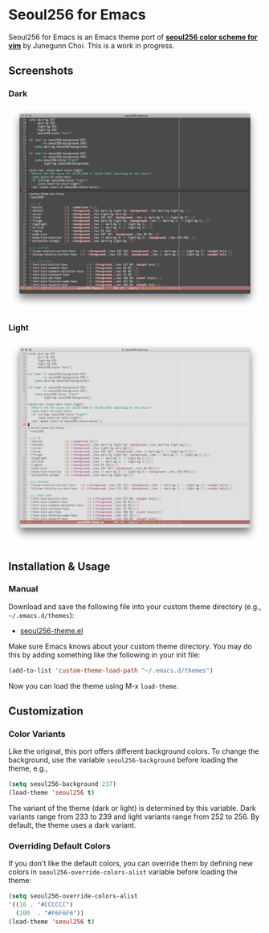 # Seoul256 for Emacs

Seoul256 for Emacs is an Emacs theme port of [**seoul256 color scheme for vim**](https://github.com/junegunn/seoul256.vim/) by Junegunn Choi. This is a work in progress.

## Screenshots
### Dark
![Seoul256-Emacs-Dark](seoul256-emacs-dark.png?raw=true "Dark Variant")
### Light
![Seoul256-Emacs-Light](seoul256-emacs-light.png?raw=true "Light Variant")

## Installation & Usage
### Manual
Download and save the following file into your custom theme directory (e.g., `~/.emacs.d/themes`):

* [seoul256-theme.el](https://raw.githubusercontent.com/anandpiyer/seoul256-emacs/master/seoul256-theme.el)

Make sure Emacs knows about your custom theme directory. You may do this by adding something like the following in your init file: 

```el
(add-to-list 'custom-theme-load-path "~/.emacs.d/themes")
```

Now you can load the theme using M-x `load-theme`.

## Customization
### Color Variants
Like the original, this port offers different background colors. To change the background, use the variable `seoul256-background` before loading the theme, e.g.,
 
```el
(setq seoul256-background 237)
(load-theme 'seoul256 t)
```
The variant of the theme (dark or light) is determined by this variable. Dark variants range from 233 to 239 and light variants range from 252 to 256. By default, the theme uses a dark variant. 

### Overriding Default Colors
If you don't like the default colors, you can override them by defining new colors in `seoul256-override-colors-alist` variable before loading the theme:

```el
(setq seoul256-override-colors-alist
'((16 . "#CCCCCC")
  (200  . "#F6F6F6"))
(load-theme 'seoul256 t)
```

